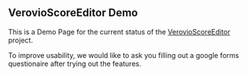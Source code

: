## VerovioScoreEditor Demo

This is a Demo Page for the current status of the [VerovioScoreEditor](https://github.com/mnowakow/VerovioScoreEditor) project.

To improve usability, we would like to ask you filling out a google forms questionaire after trying out the features.
